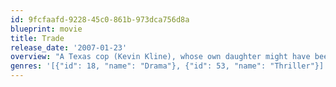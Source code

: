 ```yaml
---
id: 9fcfaafd-9228-45c0-861b-973dca756d8a
blueprint: movie
title: Trade
release_date: '2007-01-23'
overview: "A Texas cop (Kevin Kline), whose own daughter might have been forced into sexual slavery, joins forces with a Mexican youth (Cesar Ramos) to find the boy's sister, who was abducted and forced into prostitution. Meanwhile, a Ukrainian woman who was promised a better life in America also becomes a victim."
genres: '[{"id": 18, "name": "Drama"}, {"id": 53, "name": "Thriller"}]'
---
```

